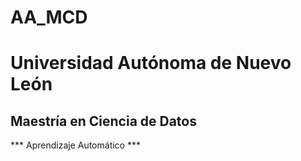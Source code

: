 # AA_MCD
# Universidad Autónoma de Nuevo León
## Maestría en Ciencia de Datos

*** Aprendizaje Automático ***

